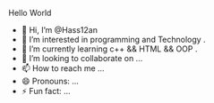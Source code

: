 Hello World 
- 👋 Hi, I’m @Hass12an
- 👀 I’m interested in programming and Technology .
- 🌱 I’m currently learning c++ && HTML && OOP .
- 💞️ I’m looking to collaborate on ...
- 📫 How to reach me ...
- 😄 Pronouns: ...
- ⚡ Fun fact: ...

<!---
Hass12an/Hass12an is a ✨ special ✨ repository because its `README.md` (this file) appears on your GitHub profile.
You can click the Preview link to take a look at your changes.
--->
